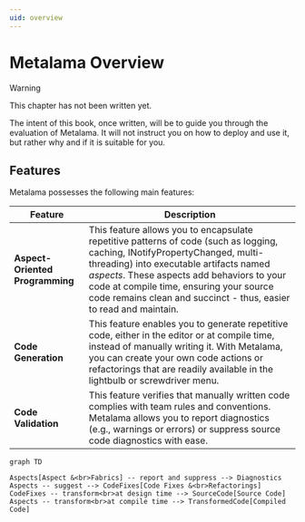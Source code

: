 ```yaml
---
uid: overview
---
```


# Metalama Overview

> [!WARNING]
> This chapter has not been written yet.

The intent of this book, once written, will be to guide you through the evaluation of Metalama. It will not instruct you on how to deploy and use it, but rather why and if it is suitable for you.

## Features

Metalama possesses the following main features:

| Feature | Description |
|---------|-------------|
| __Aspect-Oriented Programming__ | This feature allows you to encapsulate repetitive patterns of code (such as logging, caching, INotifyPropertyChanged, multi-threading) into executable artifacts named _aspects_. These aspects add behaviors to your code at compile time, ensuring your source code remains clean and succinct - thus, easier to read and maintain.
| __Code Generation__             | This feature enables you to generate repetitive code, either in the editor or at compile time, instead of manually writing it. With Metalama, you can create your own code actions or refactorings that are readily available in the lightbulb or screwdriver menu.
| __Code Validation__             | This feature verifies that manually written code complies with team rules and conventions. Metalama allows you to report diagnostics (e.g., warnings or errors) or suppress source code diagnostics with ease.

```mermaid
graph TD

Aspects[Aspect &<br>Fabrics] -- report and suppress --> Diagnostics
Aspects -- suggest --> CodeFixes[Code Fixes &<br>Refactorings]
CodeFixes -- transform<br>at design time --> SourceCode[Source Code]
Aspects -- transform<br>at compile time --> TransformedCode[Compiled Code]

```

